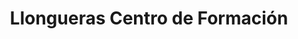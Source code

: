 ---
title: "Llongueras Centro de Formación"
url: /santiago-de-compostela/llongueras-centro-de-formacion/
shop: peluquería
---